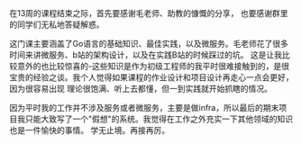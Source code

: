 在13周的课程结束之际，首先要感谢毛老师、助教的慷慨的分享， 也要感谢群里的同学们无私地答疑解惑。

这门课主要涵盖了Go语言的基础知识、最佳实践，以及微服务。毛老师花了很多时间来讲微服务、b站的架构设计，以及在实践B站的时候踩过的坑。
这是让我比较意外的也比较惊喜的-这些知识是作为初级工程师的我平时很难接触到的，是很宝贵的经验之谈。我个人觉得如果课程的作业设计和项目设计再走心一点会更好，因为很容易出现
理论很饱满、听上去都懂，但一到实践就开始抓瞎的情况。

因为平时我的工作并不涉及服务或者微服务，主要是做infra，所以最后的期末项目我只能大致写了一个"假想"的系统。我觉得在工作之外充实一下其他领域的知识也是一件愉快的事情。 
学无止境。再接再厉。
